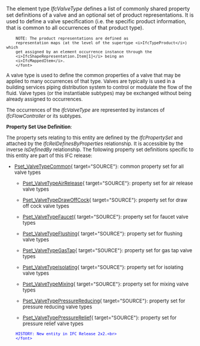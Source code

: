 The element type _IfcValveType_ defines a list of commonly shared property set definitions of a valve and an optional set of product representations. It is used to define a valve specification (i.e. the specific product information, that is common to all occurrences of that product type).

> <font size="-1">
		NOTE: The product representations are defined as
		representation maps (at the level of the supertype <i>IfcTypeProduct</i>) which
		get assigned by an element occurrence instance through the
		<i>IfcShapeRepresentation.Item[1]</i> being an
		<i>IfcMappedItem</i>.
    	</font>

A valve type is used to define the common properties of a valve that may be applied to many occurrences of that type. Valves are typically is used in a building services piping distribution system to control or modulate the flow of the fluid. Valve types (or the instantiable subtypes) may be exchanged without being already assigned to occurrences.

The occurrences of the _IfcValveType_ are represented by instances of _IfcFlowController_ or its subtypes.

****Property Set Use Definition****:

The property sets relating to this entity are defined by the _IfcPropertySet_ and attached by the _IfcRelDefinesByProperties_ relationship. It is accessible by the inverse _IsDefinedBy_ relationship. The following property set definitions specific to this entity are part of this IFC release:

* [Pset_ValveTypeCommon](../../psd/IfcHvacDomain/Pset_ValveTypeCommon.xml){ target="SOURCE"}: common property set for all valve types 
    * [Pset_ValveTypeAirRelease](../../psd/IfcHvacDomain/Pset_ValveTypeAirRelease.xml){ target="SOURCE"}: property set for air release valve types 

    * [Pset_ValveTypeDrawOffCock](../../psd/IfcHvacDomain/Pset_ValveTypeDrawOffCock.xml){ target="SOURCE"}: property set for draw off cock valve types 

    * [Pset_ValveTypeFaucet](../../psd/IfcHvacDomain/Pset_ValveTypeFaucet.xml){ target="SOURCE"}: property set for faucet valve types 

    * [Pset_ValveTypeFlushing](../../psd/IfcHvacDomain/Pset_ValveTypeFlushing.xml){ target="SOURCE"}: property set for flushing valve types 

    * [Pset_ValveTypeGasTap](../../psd/IfcHvacDomain/Pset_ValveTypeGasTap.xml){ target="SOURCE"}: property set for gas tap valve types 

    * [Pset_ValveTypeIsolating](../../psd/IfcHvacDomain/Pset_ValveTypeIsolating.xml){ target="SOURCE"}: property set for isolating valve types 

    * [Pset_ValveTypeMixing](../../psd/IfcHvacDomain/Pset_ValveTypeMixing.xml){ target="SOURCE"}: property set for mixing valve types 

    * [Pset_ValveTypePressureReducing](../../psd/IfcHvacDomain/Pset_ValveTypePressureReducing.xml){ target="SOURCE"}: property set for pressure reducing valve types 

    * [Pset_ValveTypePressureRelief](../../psd/IfcHvacDomain/Pset_ValveTypePressureRelief.xml){ target="SOURCE"}: property set for pressure relief valve types 


> <font color="#0000ff" size="-1">
    	HISTORY: New entity in IFC Release 2x2.<br>
    	</font>
